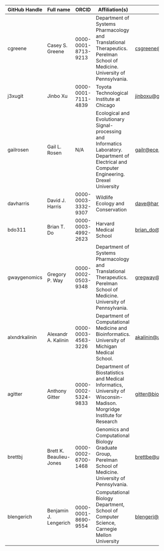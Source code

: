 | GitHub Handle | Full name | ORCID  | Affiliation(s)  | Email | Approve | Grants to Cite |
|---------------|-----------|--------|-----------------|-------|---------|----------------|
| cgreene | Casey S. Greene | 0000-0001-8713-9213 | Department of Systems Pharmacology and Translational Therapeutics. Perelman School of Medicine. University of Pennsylvania. | csgreene@upenn.edu | Yes | Gordon and Betty Moore Foundation GBMF 4552 |
| j3xugit | Jinbo Xu | 0000-0001-7111-4839 | Toyota Technological Institute at Chicago | jinboxu@gmail.com | yes | NIH R01GM089753,  NSF/BIO-1564955 |
| gailrosen | Gail L. Rosen | N/A | Ecological and Evolutionary Signal-processing and Informatics Laboratory.  Department of Electrical and Computer Engineering. Drexel University | gailr@ece.drexel.edu |  Yes | NSF #1245632 |
| davharris | David J. Harris | 0000-0003-3332-9307 | Wildlife Ecology and Conservation | dave@harris-research.me | Yes  | Gordon and Betty Moore Foundation GBMF 4563 |
| bdo311 | Brian T. Do | 0000-0003-4992-2623 | Harvard Medical School | brian_do@hms.harvard.edu | Yes     | NIGMS T32GM007753  |
| gwaygenomics | Gregory P. Way | 0000-0002-0503-9348 | Department of Systems Pharmacology and Translational Therapeutics. Perelman School of Medicine. University of Pennsylvania. | gregway@upenn.edu | Yes |  |
| alxndrkalinin | Alexandr A. Kalinin | 0000-0003-4563-3226 | Department of Computational Medicine and Bioinformatics. University of Michigan Medical School. | akalinin@umich.edu | Yes |  |
| agitter | Anthony Gitter | 0000-0002-5324-9833 | Department of Biostatistics and Medical Informatics, University of Wisconsin-Madison. Morgridge Institute for Research | gitter@biostat.wisc.edu | Yes | NIH/NIAID U54AI117924 |
| brettbj | Brett K. Beaulieu-Jones | 0000-0002-6700-1468 | Genomics and Computational Biology Graduate Group, Perelman School of Medicine. University of Pennsylvania. | brettbe@upenn.edu | YES | NIH AI116794 |
| blengerich | Benjamin J. Lengerich | 0000-0001-8690-9554 | Computational Biology Department, School of Computer Science, Carnegie Mellon University | blengeri@cs.cmu.edu | Yes | |
